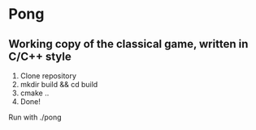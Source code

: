 # Pong

## Working copy of the classical game, written in C/C++ style

1. Clone repository
2. mkdir build && cd build
3. cmake ..
4. Done!

Run with ./pong